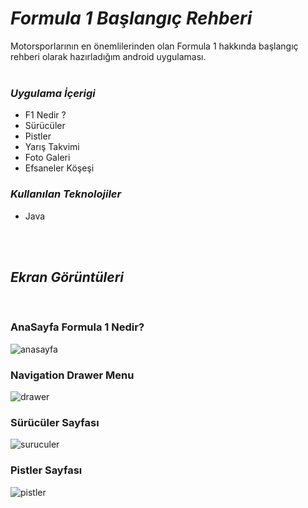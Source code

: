 # ***Formula 1 Başlangıç Rehberi***


Motorsporlarının en önemlilerinden olan Formula 1 hakkında başlangıç rehberi olarak hazırladığım android uygulaması.
<br/><br/>

  
### ***Uygulama İçerigi*** 
- F1 Nedir ?
- Sürücüler
- Pistler
- Yarış Takvimi
- Foto Galeri 
- Efsaneler Köşeşi 

### ***Kullanılan Teknolojiler*** 
- Java

<br/><br/>
## ***Ekran Görüntüleri*** 
<br/>

### AnaSayfa Formula 1 Nedir?

![anasayfa](img/img1.png)

### Navigation Drawer Menu
![drawer](img/img2.png)
### Sürücüler Sayfası
![suruculer](img/img3.png)
### Pistler Sayfası
![pistler](img/img4.png)
